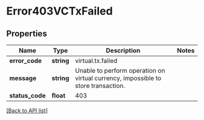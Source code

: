 # Error403VCTxFailed

## Properties

Name | Type | Description | Notes
------------ | ------------- | ------------- | -------------
**error_code** | **string** | virtual.tx.failed |
**message** | **string** | Unable to perform operation on virtual currency, impossible to store transaction. |
**status_code** | **float** | 403 |

[[Back to API list]](../../README.md#api-endpoints)
